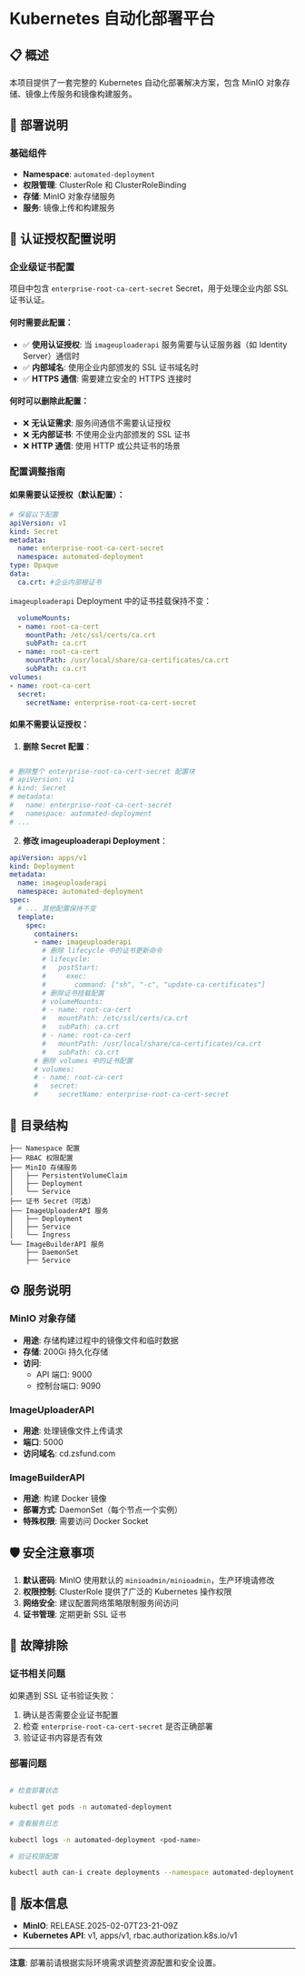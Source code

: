﻿# Kubernetes 自动化部署平台

## 📋 概述

本项目提供了一套完整的 Kubernetes 自动化部署解决方案，包含 MinIO 对象存储、镜像上传服务和镜像构建服务。

## 🚀 部署说明

### 基础组件

- **Namespace**: `automated-deployment`
- **权限管理**: ClusterRole 和 ClusterRoleBinding
- **存储**: MinIO 对象存储服务
- **服务**: 镜像上传和构建服务

## 🔐 认证授权配置说明

### 企业级证书配置

项目中包含 `enterprise-root-ca-cert-secret` Secret，用于处理企业内部 SSL 证书认证。

#### 何时需要此配置：

- ✅ **使用认证授权**: 当 `imageuploaderapi` 服务需要与认证服务器（如 Identity Server）通信时
- ✅ **内部域名**: 使用企业内部颁发的 SSL 证书域名时
- ✅ **HTTPS 通信**: 需要建立安全的 HTTPS 连接时

#### 何时可以删除此配置：

- ❌ **无认证需求**: 服务间通信不需要认证授权
- ❌ **无内部证书**: 不使用企业内部颁发的 SSL 证书
- ❌ **HTTP 通信**: 使用 HTTP 或公共证书的场景

### 配置调整指南

#### 如果**需要认证授权**（默认配置）：

```yaml
# 保留以下配置
apiVersion: v1
kind: Secret
metadata:
  name: enterprise-root-ca-cert-secret
  namespace: automated-deployment
type: Opaque
data:
  ca.crt: #企业内部根证书
```

`imageuploaderapi` Deployment 中的证书挂载保持不变：

```yaml
  volumeMounts:
  - name: root-ca-cert
    mountPath: /etc/ssl/certs/ca.crt
    subPath: ca.crt
  - name: root-ca-cert
    mountPath: /usr/local/share/ca-certificates/ca.crt
    subPath: ca.crt
volumes:
- name: root-ca-cert
  secret:
    secretName: enterprise-root-ca-cert-secret
```

#### 如果**不需要认证授权**：

1. **删除 Secret 配置**：

```yaml

# 删除整个 enterprise-root-ca-cert-secret 配置块
# apiVersion: v1
# kind: Secret
# metadata:
#   name: enterprise-root-ca-cert-secret
#   namespace: automated-deployment
# ...

```

2. **修改 imageuploaderapi Deployment**：

```yaml
apiVersion: apps/v1
kind: Deployment
metadata:
  name: imageuploaderapi
  namespace: automated-deployment
spec:
  # ... 其他配置保持不变
  template:
    spec:
      containers:
      - name: imageuploaderapi
        # 删除 lifecycle 中的证书更新命令
        # lifecycle:
        #   postStart:
        #     exec:
        #       command: ["sh", "-c", "update-ca-certificates"]
        # 删除证书挂载配置
        # volumeMounts:
        # - name: root-ca-cert
        #   mountPath: /etc/ssl/certs/ca.crt
        #   subPath: ca.crt
        # - name: root-ca-cert
        #   mountPath: /usr/local/share/ca-certificates/ca.crt
        #   subPath: ca.crt
      # 删除 volumes 中的证书配置
      # volumes:
      # - name: root-ca-cert
      #   secret:
      #     secretName: enterprise-root-ca-cert-secret
```

## 📁 目录结构

```
├── Namespace 配置
├── RBAC 权限配置
├── MinIO 存储服务
│   ├── PersistentVolumeClaim
│   ├── Deployment
│   └── Service
├── 证书 Secret（可选）
├── ImageUploaderAPI 服务
│   ├── Deployment
│   ├── Service
│   └── Ingress
└── ImageBuilderAPI 服务
    ├── DaemonSet
    ├── Service
```

## ⚙️ 服务说明

### MinIO 对象存储

- **用途**: 存储构建过程中的镜像文件和临时数据
- **存储**: 200Gi 持久化存储
- **访问**: 
  - API 端口: 9000
  - 控制台端口: 9090

### ImageUploaderAPI

- **用途**: 处理镜像文件上传请求
- **端口**: 5000
- **访问域名**: cd.zsfund.com

### ImageBuilderAPI

- **用途**: 构建 Docker 镜像
- **部署方式**: DaemonSet（每个节点一个实例）
- **特殊权限**: 需要访问 Docker Socket

## 🛡️ 安全注意事项

1. **默认密码**: MinIO 使用默认的 `minioadmin/minioadmin`，生产环境请修改
2. **权限控制**: ClusterRole 提供了广泛的 Kubernetes 操作权限
3. **网络安全**: 建议配置网络策略限制服务间访问
4. **证书管理**: 定期更新 SSL 证书

## 🚨 故障排除

### 证书相关问题

如果遇到 SSL 证书验证失败：

1. 确认是否需要企业证书配置
2. 检查 `enterprise-root-ca-cert-secret` 是否正确部署
3. 验证证书内容是否有效

### 部署问题

```sh

# 检查部署状态

kubectl get pods -n automated-deployment

# 查看服务日志

kubectl logs -n automated-deployment <pod-name>

# 验证权限配置

kubectl auth can-i create deployments --namespace automated-deployment
```

## 📝 版本信息

- **MinIO**: RELEASE.2025-02-07T23-21-09Z
- **Kubernetes API**: v1, apps/v1, rbac.authorization.k8s.io/v1

---

**注意**: 部署前请根据实际环境需求调整资源配置和安全设置。
